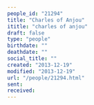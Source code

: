 ```yaml
---
people_id: "21294"
title: "Charles of Anjou"
ititle: "charles of anjou"
draft: false
type: "people"
birthdate: ""
deathdate: ""
social_title: ""
created: "2013-12-19"
modified: "2013-12-19"
url: "/people/21294.html"
sent:
received:
---
```

